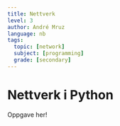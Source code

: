 ```yaml
---
title: Nettverk
level: 3
author: André Mruz
language: nb
tags:
  topic: [network]
  subject: [programming]
  grade: [secondary]
---
```


# Nettverk i Python

Oppgave her!
